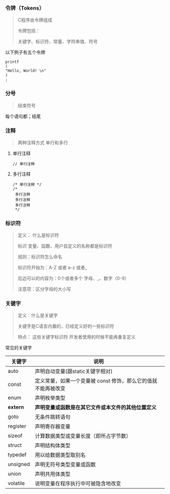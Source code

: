 ### 令牌（Tokens）

> C程序由令牌组成
>
> 令牌包括：
>
> 关键字、标识符、常量、字符串值、符号

以下例子有五个令牌

```
printf
(
"Hello, World! \n"
)
;
```

### 分号

> 结束符号

每个语句都；结尾

### 注释

> 两种注释方式 单行和多行

1. 单行注释

   ```
   // 单行注释
   ```

2. 多行注释

   ```
   /* 单行注释 */
   /* 
    多行注释
    多行注释
    多行注释
    */
   ```

   

### 标识符

> 定义： 什么是标识符
>
> 标识 变量、函数、用户自定义的名称都是标识符
>
> 规则：标识符怎么命名
>
> 标识符开始为：A-Z 或者 a-z 或者_
>
> 后边可以的内容为：0个或者多个  字母、_、数字（0-9）
>
> 注意项：区分字母的大小写

### 关键字

>定义：什么是关键字
>
>关键字是C语言内置的，已经定义好的一些标识符
>
>特点： 这些关键字标识符 开发者使用的时候不能再重复定义

常见的关键字

| 关键字     | 说明                                                         |
| ---------- | ------------------------------------------------------------ |
| auto       | 声明自动变量(跟static关键字相对)                             |
| const      | 定义常量，如果一个变量被 const 修饰，那么它的值就不能再被改变 |
| enum       | 声明枚举类型                                                 |
| **extern** | **声明变量或函数是在其它文件或本文件的其他位置定义**         |
| goto       | 无条件跳转语句                                               |
| register   | 声明寄存器变量                                               |
| sizeof     | 计算数据类型或变量长度（即所占字节数）                       |
| struct     | 声明结构体类型                                               |
| typedef    | 用以给数据类型取别名                                         |
| unsigned   | 声明无符号类型变量或函数                                     |
| union      | 声明共用体类型                                               |
| volatile   | 说明变量在程序执行中可被隐含地改变                           |

